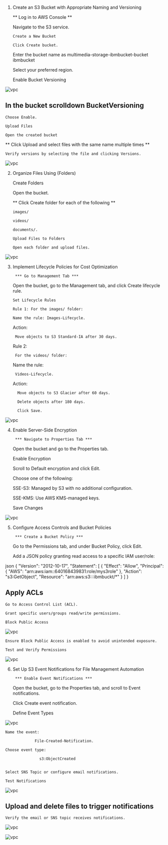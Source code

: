 1. Create an S3 Bucket with Appropriate Naming and Versioning

   ** Log in to AWS Console **

      Navigate to the S3 service.

       Create a New Bucket 

       Click Create bucket.

    Enter the bucket name as 
    multimedia-storage-ibmbucket-bucket ibmbucket

      Select your preferred region.

      Enable Bucket Versioning

![vpc](../images/1_s3bucket.png)

  ## In the bucket  scrolldown BucketVersioning ##

    Choose Enable.

    Upload Files

    Open the created bucket 

   ** Click Upload and select files with the same name multiple times **

    
    Verify versions by selecting the file and clicking Versions.

![vpc](../images/3_s3buckt.png)

2. Organize Files Using (Folders)

   Create Folders

   Open the bucket.

   ** Click Create folder for each of the following **

       images/

       videos/

       documents/.

       Upload Files to Folders

       Open each folder and upload files.

![vpc](../images/4_s3buckt.png)

3. Implement Lifecycle Policies for Cost Optimization

        *** Go to Management Tab ***

    Open the bucket, go to the Management tab, and click Create lifecycle rule.

       Set Lifecycle Rules

       Rule 1: For the images/ folder:

       Name the rule: Images-Lifecycle.

    Action: 
    
        Move objects to S3 Standard-IA after 30 days.

    Rule 2:

        For the videos/ folder:

    Name the rule: 
      
        Videos-Lifecycle.

   Action:

         Move objects to S3 Glacier after 60 days.

         Delete objects after 180 days.

         Click Save.

![vpc](../images/5_s3buckt.png)

4. Enable Server-Side Encryption

        *** Navigate to Properties Tab ***

    Open the bucket and go to the Properties tab.

    Enable Encryption

    Scroll to Default encryption and click Edit.

    Choose one of the following:

    SSE-S3: Managed by S3 with no additional configuration.

    SSE-KMS: Use AWS KMS-managed keys.

    Save Changes


![vpc](../images/6_s3buckt.png)


5. Configure Access Controls and Bucket Policies

        *** Create a Bucket Policy ***

   Go to the Permissions tab, and under Bucket Policy, click Edit.

   Add a JSON policy granting read access to a specific IAM user/role:

json
{
    "Version": "2012-10-17",
    "Statement": [
        {
            "Effect": "Allow",
            "Principal": {
                "AWS": "arn:aws:iam::640168439831:role/mys3role"
            },
            "Action": "s3:GetObject",
            "Resource": "arn:aws:s3:::ibmbuckt/*"
        }
    ]
}

## Apply ACLs ##

    Go to Access Control List (ACL).

    Grant specific users/groups read/write permissions.

    Block Public Access

![vpc](../images/7_s3buckt.png)

    Ensure Block Public Access is enabled to avoid unintended exposure.

    Test and Verify Permissions

![vpc](../images/8_s3buckt.png)


6. Set Up S3 Event Notifications for File Management Automation

        *** Enable Event Notifications ***

   Open the bucket, go to the Properties tab, and scroll to Event notifications.

   Click Create event notification.

   Define Event Types

![vpc](../images/10_s3buckt.png)

    Name the event: 
  
                 File-Created-Notification.

    Choose event type:

                   s3:ObjectCreated


    Select SNS Topic or configure email notifications.

    Test Notifications

![vpc](../images/9_s3buckt.png)

## Upload and delete files to trigger notifications ##

    Verify the email or SNS topic receives notifications.

![vpc](../images/11_s3buckt.png)

![vpc](../images/12_s3buckt.png)
